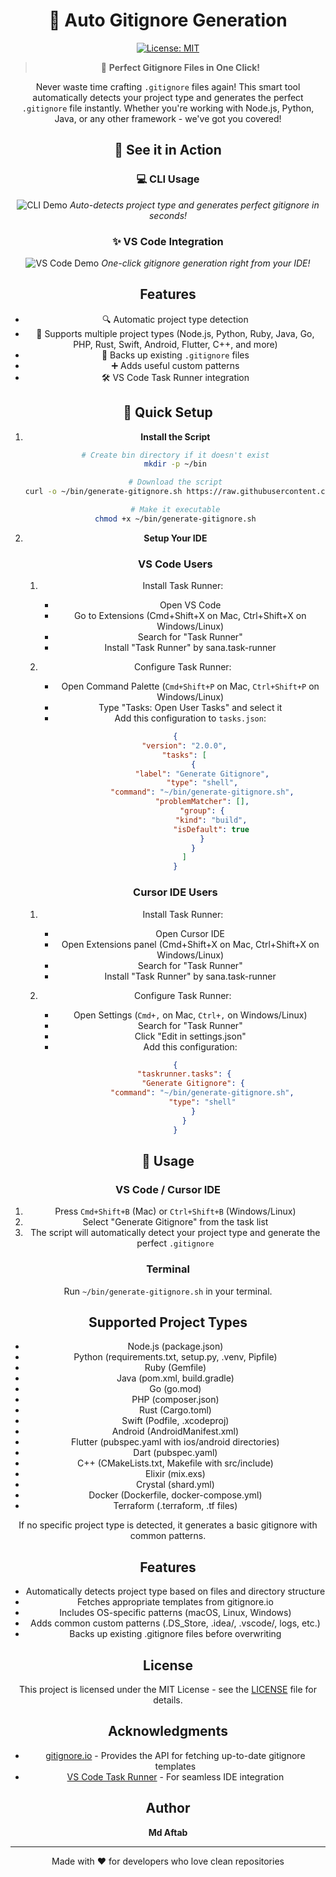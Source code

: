 <div align="center">

# 🚀 Auto Gitignore Generation

[![License: MIT](https://img.shields.io/badge/License-MIT-yellow.svg)](https://opensource.org/licenses/MIT)

> 🎯 **Perfect Gitignore Files in One Click!**

Never waste time crafting `.gitignore` files again! This smart tool automatically detects your project type and generates the perfect `.gitignore` file instantly. Whether you're working with Node.js, Python, Java, or any other framework - we've got you covered!

## 📸 See it in Action

<div align="center">

### 💻 CLI Usage

![CLI Demo](assets/cli-demo.gif)
*Auto-detects project type and generates perfect gitignore in seconds!*

### ✨ VS Code Integration

![VS Code Demo](assets/vscode-demo.gif)
*One-click gitignore generation right from your IDE!*

</div>

## Features

- 🔍 Automatic project type detection
- 🎯 Supports multiple project types (Node.js, Python, Ruby, Java, Go, PHP, Rust, Swift, Android, Flutter, C++, and more)
- 🔄 Backs up existing `.gitignore` files
- ➕ Adds useful custom patterns
- 🛠️ VS Code Task Runner integration

## 💾 Quick Setup

1. **Install the Script**
   ```bash
   # Create bin directory if it doesn't exist
   mkdir -p ~/bin

   # Download the script
   curl -o ~/bin/generate-gitignore.sh https://raw.githubusercontent.com/Mdaftab/auto_gitignore_generation/main/generate-gitignore.sh
   
   # Make it executable
   chmod +x ~/bin/generate-gitignore.sh
   ```

2. **Setup Your IDE**

   ### VS Code Users

   1. Install Task Runner:
      - Open VS Code
      - Go to Extensions (Cmd+Shift+X on Mac, Ctrl+Shift+X on Windows/Linux)
      - Search for "Task Runner"
      - Install "Task Runner" by sana.task-runner

   2. Configure Task Runner:
      - Open Command Palette (`Cmd+Shift+P` on Mac, `Ctrl+Shift+P` on Windows/Linux)
      - Type "Tasks: Open User Tasks" and select it
      - Add this configuration to `tasks.json`:

   ```json
   {
       "version": "2.0.0",
       "tasks": [
           {
               "label": "Generate Gitignore",
               "type": "shell",
               "command": "~/bin/generate-gitignore.sh",
               "problemMatcher": [],
               "group": {
                   "kind": "build",
                   "isDefault": true
               }
           }
       ]
   }
   ```

   ### Cursor IDE Users

   1. Install Task Runner:
      - Open Cursor IDE
      - Open Extensions panel (Cmd+Shift+X on Mac, Ctrl+Shift+X on Windows/Linux)
      - Search for "Task Runner"
      - Install "Task Runner" by sana.task-runner

   2. Configure Task Runner:
      - Open Settings (`Cmd+,` on Mac, `Ctrl+,` on Windows/Linux)
      - Search for "Task Runner"
      - Click "Edit in settings.json"
      - Add this configuration:

   ```json
   {
       "taskrunner.tasks": {
           "Generate Gitignore": {
               "command": "~/bin/generate-gitignore.sh",
               "type": "shell"
           }
       }
   }
   ```

## 🔧 Usage

### VS Code / Cursor IDE

1. Press `Cmd+Shift+B` (Mac) or `Ctrl+Shift+B` (Windows/Linux)
2. Select "Generate Gitignore" from the task list
3. The script will automatically detect your project type and generate the perfect `.gitignore`

### Terminal

Run `~/bin/generate-gitignore.sh` in your terminal.

## Supported Project Types

- Node.js (package.json)
- Python (requirements.txt, setup.py, .venv, Pipfile)
- Ruby (Gemfile)
- Java (pom.xml, build.gradle)
- Go (go.mod)
- PHP (composer.json)
- Rust (Cargo.toml)
- Swift (Podfile, .xcodeproj)
- Android (AndroidManifest.xml)
- Flutter (pubspec.yaml with ios/android directories)
- Dart (pubspec.yaml)
- C++ (CMakeLists.txt, Makefile with src/include)
- Elixir (mix.exs)
- Crystal (shard.yml)
- Docker (Dockerfile, docker-compose.yml)
- Terraform (.terraform, .tf files)

If no specific project type is detected, it generates a basic gitignore with common patterns.

## Features

- Automatically detects project type based on files and directory structure
- Fetches appropriate templates from gitignore.io
- Includes OS-specific patterns (macOS, Linux, Windows)
- Adds common custom patterns (.DS_Store, .idea/, .vscode/, logs, etc.)
- Backs up existing .gitignore files before overwriting

## License

This project is licensed under the MIT License - see the [LICENSE](LICENSE) file for details.

## Acknowledgments

- [gitignore.io](https://www.toptal.com/developers/gitignore) - Provides the API for fetching up-to-date gitignore templates
- [VS Code Task Runner](https://code.visualstudio.com/docs/editor/tasks) - For seamless IDE integration

## Author

**Md Aftab**

---

<div align="center">
Made with ❤️ for developers who love clean repositories
</div>
